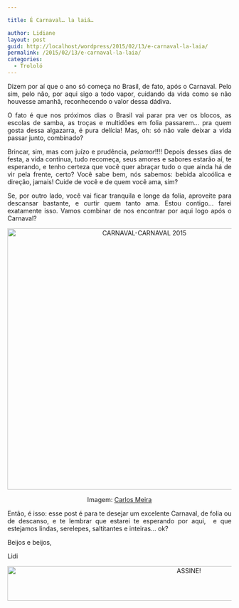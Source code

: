 ```yaml
---

title: É Carnaval… la laiá…

author: Lidiane
layout: post
guid: http://localhost/wordpress/2015/02/13/e-carnaval-la-laia/
permalink: /2015/02/13/e-carnaval-la-laia/
categories:
  - Trololó
---
```

<p align="justify">
  Dizem por aí que o ano só começa no Brasil, de fato, após o Carnaval. Pelo sim, pelo não, por aqui sigo a todo vapor, cuidando da vida como se não houvesse amanhã, reconhecendo o valor dessa dádiva.
</p>

<p align="justify">
  O fato é que nos próximos dias o Brasil vai parar pra ver os blocos, as escolas de samba, as troças e multidões em folia passarem… pra quem gosta dessa algazarra, é pura delícia! Mas, oh: só não vale deixar a vida passar junto, combinado?
</p>

<p align="justify">
  Brincar, sim, mas com juízo e prudência, <em>pelamor</em>!!!! Depois desses dias de festa, a vida continua, tudo recomeça, seus amores e sabores estarão aí, te esperando, e tenho certeza que você quer abraçar tudo o que ainda há de vir pela frente, certo? Você sabe bem, nós sabemos: bebida alcoólica e direção, jamais! Cuide de você e de quem você ama, sim?
</p>

<p align="justify">
  Se, por outro lado, você vai ficar tranquila e longe da folia, aproveite para descansar bastante, e curtir quem tanto ama. Estou contigo… farei exatamente isso. Vamos combinar de nos encontrar por aqui logo após o Carnaval?
</p>

<p align="center">
  <a href="http://www.trololodemulher.com.br/blog/wp-content/uploads/2015/01/CARNAVAL-CARNAVAL-2015.jpg"><img class="alignnone size-full wp-image-10759" src="http://www.trololodemulher.com.br/blog/wp-content/uploads/2015/01/CARNAVAL-CARNAVAL-2015.jpg" alt="CARNAVAL-CARNAVAL 2015" width="600" height="588" /></a>
</p>

<p align="center">
  Imagem: <a href="http://www.carlosmeirailustrador.blogspot.com.br/" target="_blank">Carlos Meira</a>
</p>

<p align="justify">
  Então, é isso: esse post é para te desejar um excelente Carnaval, de folia ou de descanso, e te lembrar que estarei te esperando por aqui,  e que estejamos lindas, serelepes, saltitantes e inteiras… ok?
</p>

<p align="justify">
  Beijos e beijos,
</p>

<p align="justify">
  Lidi
</p>

<p align="center">
  <a href="http://feedburner.google.com/fb/a/mailverify?uri=blogbichafemea&loc=pt_BR" target="_blank"><img class="alignnone size-full wp-image-10439" src="http://www.trololodemulher.com.br/blog/wp-content/uploads/2014/09/ASSINE.png" alt="ASSINE!" width="800" height="78" /></a>
</p>